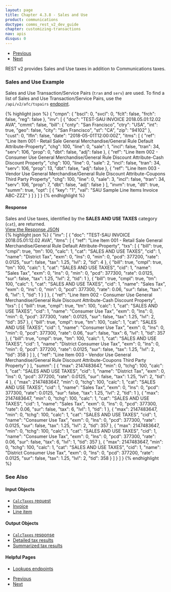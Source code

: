 ```yaml
---
layout: page
title: Chapter 4.3.8 - Sales and Use
product: communications
doctype: comms_rest_v2_dev_guide
chapter: customizing-transactions
nav: apis
disqus: 0
---
```


<ul class="pager">
  <li class="previous"><a href="/communications/dev-guide_rest_v2/customizing-transactions/sample-transactions/safe-harbor-override/"><i class="glyphicon glyphicon-chevron-left"></i>Previous</a></li>
  <li class="next"><a href="/communications/dev-guide_rest_v2/customizing-transactions/sample-transactions/private-line/">Next<i class="glyphicon glyphicon-chevron-right"></i></a></li>
</ul>

REST v2 provides Sales and Use taxes in addition to Communications taxes.

<h3>Sales and Use Example</h3>
Sales and Use Transaction/Service Pairs (<code>tran</code> and <code>serv</code>) are used.  To find a list of Sales and Use Transaction/Service Pairs, use the <code>/api/v2/afc/tspairs</code> <a class="dev-guide-link" href="/communications/dev-guide_rest_v2/getting-started/environments-endpoints/">endpoint</a>.

{% highlight json %}
{
  "cmpn": {
    "bscl": 0,
    "svcl": 0,
    "fclt": false,
    "frch": false,
    "reg": false
  },
  "inv": [
    {
      "doc": "TEST-SAU INVOICE 2018.05.01:12.02 AVA",
      "cmmt": false,
      "bill": {
        "cnty": "San Francisco",
        "ctry": "USA",
        "int": true,
        "geo": false,
        "city": "San Francisco",
        "st": "CA",
        "zip": "94102"
      },
      "cust": 0,
      "lfln": false,
      "date": "2018-05-01T12:00:00Z",
      "itms": [
        {
          "ref": "Line Item 001 - Retail Sale General Merchandise/General Rule Default Attribute-Property",
          "chg": 100,
          "line": 0,
          "sale": 1,
          "incl": false,
          "tran": 34,
          "serv": 106,
          "prop": 0,
          "dbt": false,
          "adj": false
        },
        {
          "ref": "Line Item 002 - Consumer Use General Merchandise/General Rule Discount Attribute-Cash Discount Property",
          "chg": 100,
          "line": 0,
          "sale": 2,
          "incl": false,
          "tran": 34,
          "serv": 106,
          "prop": 13,
          "dbt": false,
          "adj": false
        },
        {
          "ref": "Line Item 003 - Vendor Use General Merchandise/General Rule Discount Attribute-Coupons Third Party Property",
          "chg": 100,
          "line": 0,
          "sale": 3,
          "incl": false,
          "tran": 34,
          "serv": 106,
          "prop": 7,
          "dbt": false,
          "adj": false
        }
      ],
      "invm": true,
      "dtl": true,
      "summ": true,
      "opt": [
        {
          "key": "1",
          "val": "SAU Sample Line Items Invoice ABC-ZZZ"
        }
      ]
    }
  ]
}
{% endhighlight %}

<h4>Response</h4>
Sales and Use taxes, identified by the <b>SALES AND USE TAXES</b> category (<code>cat</code>), are returned.

<div class="panel-group">
  <a data-toggle="collapse" href="#collapse1">View the Response JSON</a>
  <div id="collapse1" class="panel-collapse collapse">
    <div class="panel-body">
{% highlight json %}
{
  "inv": [
    {
      "doc": "TEST-SAU INVOICE 2018.05.01:12.02 AVA",
      "itms": [
        {
          "ref": "Line Item 001 - Retail Sale General Merchandise/General Rule Default Attribute-Property",
          "txs": [
            {
              "bill": true,
              "cmpl": true,
              "tm": 100,
              "calc": 1,
              "cat": "SALES AND USE TAXES",
              "cid": 1,
              "name": "District Tax",
              "exm": 0,
              "lns": 0,
              "min": 0,
              "pcd": 377200,
              "rate": 0.0125,
              "sur": false,
              "tax": 1.25,
              "lvl": 2,
              "tid": 4
            },
            {
              "bill": true,
              "cmpl": true,
              "tm": 100,
              "calc": 1,
              "cat": "SALES AND USE TAXES",
              "cid": 1,
              "name": "Sales Tax",
              "exm": 0,
              "lns": 0,
              "min": 0,
              "pcd": 377300,
              "rate": 0.0125,
              "sur": false,
              "tax": 1.25,
              "lvl": 2,
              "tid": 1
            },
            {
              "bill": true,
              "cmpl": true,
              "tm": 100,
              "calc": 1,
              "cat": "SALES AND USE TAXES",
              "cid": 1,
              "name": "Sales Tax",
              "exm": 0,
              "lns": 0,
              "min": 0,
              "pcd": 377300,
              "rate": 0.06,
              "sur": false,
              "tax": 6,
              "lvl": 1,
              "tid": 1
            }
          ]
        },
        {
          "ref": "Line Item 002 - Consumer Use General Merchandise/General Rule Discount Attribute-Cash Discount Property",
          "txs": [
            {
              "bill": true,
              "cmpl": true,
              "tm": 100,
              "calc": 1,
              "cat": "SALES AND USE TAXES",
              "cid": 1,
              "name": "Consumer Use Tax",
              "exm": 0,
              "lns": 0,
              "min": 0,
              "pcd": 377300,
              "rate": 0.0125,
              "sur": false,
              "tax": 1.25,
              "lvl": 2,
              "tid": 357
            },
            {
              "bill": true,
              "cmpl": true,
              "tm": 100,
              "calc": 1,
              "cat": "SALES AND USE TAXES",
              "cid": 1,
              "name": "Consumer Use Tax",
              "exm": 0,
              "lns": 0,
              "min": 0,
              "pcd": 377300,
              "rate": 0.06,
              "sur": false,
              "tax": 6,
              "lvl": 1,
              "tid": 357
            },
            {
              "bill": true,
              "cmpl": true,
              "tm": 100,
              "calc": 1,
              "cat": "SALES AND USE TAXES",
              "cid": 1,
              "name": "District Consumer Use Tax",
              "exm": 0,
              "lns": 0,
              "min": 0,
              "pcd": 377200,
              "rate": 0.0125,
              "sur": false,
              "tax": 1.25,
              "lvl": 2,
              "tid": 358
            }
          ]
        },
        {
          "ref": "Line Item 003 - Vendor Use General Merchandise/General Rule Discount Attribute-Coupons Third Party Property"
        }
      ],
      "summ": [
        {
          "max": 2147483647,
          "min": 0,
          "tchg": 100,
          "calc": 1,
          "cat": "SALES AND USE TAXES",
          "cid": 1,
          "name": "District Tax",
          "exm": 0,
          "lns": 0,
          "pcd": 377200,
          "rate": 0.0125,
          "sur": false,
          "tax": 1.25,
          "lvl": 2,
          "tid": 4
        },
        {
          "max": 2147483647,
          "min": 0,
          "tchg": 100,
          "calc": 1,
          "cat": "SALES AND USE TAXES",
          "cid": 1,
          "name": "Sales Tax",
          "exm": 0,
          "lns": 0,
          "pcd": 377300,
          "rate": 0.0125,
          "sur": false,
          "tax": 1.25,
          "lvl": 2,
          "tid": 1
        },
        {
          "max": 2147483647,
          "min": 0,
          "tchg": 100,
          "calc": 1,
          "cat": "SALES AND USE TAXES",
          "cid": 1,
          "name": "Sales Tax",
          "exm": 0,
          "lns": 0,
          "pcd": 377300,
          "rate": 0.06,
          "sur": false,
          "tax": 6,
          "lvl": 1,
          "tid": 1
        },
        {
          "max": 2147483647,
          "min": 0,
          "tchg": 100,
          "calc": 1,
          "cat": "SALES AND USE TAXES",
          "cid": 1,
          "name": "Consumer Use Tax",
          "exm": 0,
          "lns": 0,
          "pcd": 377300,
          "rate": 0.0125,
          "sur": false,
          "tax": 1.25,
          "lvl": 2,
          "tid": 357
        },
        {
          "max": 2147483647,
          "min": 0,
          "tchg": 100,
          "calc": 1,
          "cat": "SALES AND USE TAXES",
          "cid": 1,
          "name": "Consumer Use Tax",
          "exm": 0,
          "lns": 0,
          "pcd": 377300,
          "rate": 0.06,
          "sur": false,
          "tax": 6,
          "lvl": 1,
          "tid": 357
        },
        {
          "max": 2147483647,
          "min": 0,
          "tchg": 100,
          "calc": 1,
          "cat": "SALES AND USE TAXES",
          "cid": 1,
          "name": "District Consumer Use Tax",
          "exm": 0,
          "lns": 0,
          "pcd": 377200,
          "rate": 0.0125,
          "sur": false,
          "tax": 1.25,
          "lvl": 2,
          "tid": 358
        }
      ]
    }
  ]
}
{% endhighlight %}
    </div>
  </div>
</div>

<h3>See Also</h3>
<h4>Input Objects</h4>
<ul class="dev-guide-list">
  <li><a class="dev-guide-link" href="/communications/dev-guide_rest_v2/reference/calc-taxes-request/"><code>CalcTaxes</code> request</a></li>
  <li><a class="dev-guide-link" href="/communications/dev-guide_rest_v2/reference/invoice/">Invoice</a></li>
  <li><a class="dev-guide-link" href="/communications/dev-guide_rest_v2/reference/line-item/">Line item</a></li>
</ul>

<h4>Output Objects</h4>
<ul class="dev-guide-list">
  <li><a class="dev-guide-link" href="/communications/dev-guide_rest_v2/reference/calc-taxes-response/"><code>CalcTaxes</code> response</a></li>
  <li><a class="dev-guide-link" href="/communications/dev-guide_rest_v2/reference/detailed-tax-result/">Detailed tax results</a></li>
  <li><a class="dev-guide-link" href="/communications/dev-guide_rest_v2/reference/summarized-tax-result/">Summarized tax results</a></li>
</ul>

<h4>Helpful Pages</h4>
<ul class="dev-guide-list">
  <li><a class="dev-guide-link" href="/communications/dev-guide_rest_v2/getting-started/environments-endpoints#lookups">Lookups endpoints</a></li>
</ul>

<ul class="pager">
  <li class="previous"><a href="/communications/dev-guide_rest_v2/customizing-transactions/sample-transactions/safe-harbor-override/"><i class="glyphicon glyphicon-chevron-left"></i>Previous</a></li>
  <li class="next"><a href="/communications/dev-guide_rest_v2/customizing-transactions/sample-transactions/private-line/">Next<i class="glyphicon glyphicon-chevron-right"></i></a></li>
</ul>